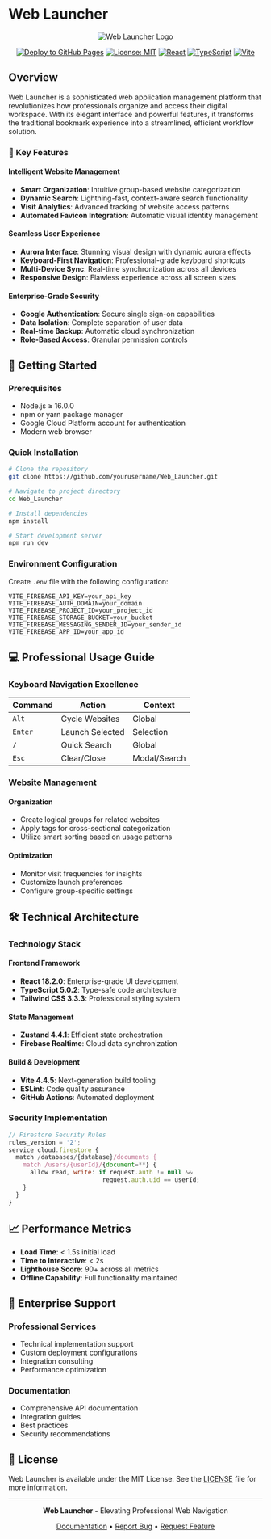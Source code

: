 # Web Launcher

<div align="center">

![Web Launcher Logo](public/vite.svg)

[![Deploy to GitHub Pages](https://github.com/AlexandrosLiaskos/Web_Launcher/actions/workflows/deploy.yml/badge.svg)](https://github.com/AlexandrosLiaskos/Web_Launcher/actions/workflows/deploy.yml)
[![License: MIT](https://img.shields.io/badge/License-MIT-blue.svg)](https://opensource.org/licenses/MIT)
[![React](https://img.shields.io/badge/React-18.2.0-61dafb.svg)](https://reactjs.org/)
[![TypeScript](https://img.shields.io/badge/TypeScript-5.0.2-blue.svg)](https://www.typescriptlang.org/)
[![Vite](https://img.shields.io/badge/Vite-4.4.5-646cff.svg)](https://vitejs.dev/)

</div>

## Overview

Web Launcher is a sophisticated web application management platform that revolutionizes how professionals organize and access their digital workspace. With its elegant interface and powerful features, it transforms the traditional bookmark experience into a streamlined, efficient workflow solution.

### 🌟 Key Features

#### Intelligent Website Management
- **Smart Organization**: Intuitive group-based website categorization
- **Dynamic Search**: Lightning-fast, context-aware search functionality
- **Visit Analytics**: Advanced tracking of website access patterns
- **Automated Favicon Integration**: Automatic visual identity management

#### Seamless User Experience
- **Aurora Interface**: Stunning visual design with dynamic aurora effects
- **Keyboard-First Navigation**: Professional-grade keyboard shortcuts
- **Multi-Device Sync**: Real-time synchronization across all devices
- **Responsive Design**: Flawless experience across all screen sizes

#### Enterprise-Grade Security
- **Google Authentication**: Secure single sign-on capabilities
- **Data Isolation**: Complete separation of user data
- **Real-time Backup**: Automatic cloud synchronization
- **Role-Based Access**: Granular permission controls

## 🚀 Getting Started

### Prerequisites

- Node.js ≥ 16.0.0
- npm or yarn package manager
- Google Cloud Platform account for authentication
- Modern web browser

### Quick Installation

```bash
# Clone the repository
git clone https://github.com/yourusername/Web_Launcher.git

# Navigate to project directory
cd Web_Launcher

# Install dependencies
npm install

# Start development server
npm run dev
```

### Environment Configuration

Create `.env` file with the following configuration:

```env
VITE_FIREBASE_API_KEY=your_api_key
VITE_FIREBASE_AUTH_DOMAIN=your_domain
VITE_FIREBASE_PROJECT_ID=your_project_id
VITE_FIREBASE_STORAGE_BUCKET=your_bucket
VITE_FIREBASE_MESSAGING_SENDER_ID=your_sender_id
VITE_FIREBASE_APP_ID=your_app_id
```

## 💻 Professional Usage Guide

### Keyboard Navigation Excellence

| Command | Action | Context |
|---------|--------|---------|
| `Alt` | Cycle Websites | Global |
| `Enter` | Launch Selected | Selection |
| `/` | Quick Search | Global |
| `Esc` | Clear/Close | Modal/Search |

### Website Management

#### Organization
- Create logical groups for related websites
- Apply tags for cross-sectional categorization
- Utilize smart sorting based on usage patterns

#### Optimization
- Monitor visit frequencies for insights
- Customize launch preferences
- Configure group-specific settings

## 🛠 Technical Architecture

### Technology Stack

#### Frontend Framework
- **React 18.2.0**: Enterprise-grade UI development
- **TypeScript 5.0.2**: Type-safe code architecture
- **Tailwind CSS 3.3.3**: Professional styling system

#### State Management
- **Zustand 4.4.1**: Efficient state orchestration
- **Firebase Realtime**: Cloud data synchronization

#### Build & Development
- **Vite 4.4.5**: Next-generation build tooling
- **ESLint**: Code quality assurance
- **GitHub Actions**: Automated deployment

### Security Implementation

```javascript
// Firestore Security Rules
rules_version = '2';
service cloud.firestore {
  match /databases/{database}/documents {
    match /users/{userId}/{document=**} {
      allow read, write: if request.auth != null && 
                          request.auth.uid == userId;
    }
  }
}
```

## 📈 Performance Metrics

- **Load Time**: < 1.5s initial load
- **Time to Interactive**: < 2s
- **Lighthouse Score**: 90+ across all metrics
- **Offline Capability**: Full functionality maintained

## 🤝 Enterprise Support

### Professional Services
- Technical implementation support
- Custom deployment configurations
- Integration consulting
- Performance optimization

### Documentation
- Comprehensive API documentation
- Integration guides
- Best practices
- Security recommendations

## 📄 License

Web Launcher is available under the MIT License. See the [LICENSE](LICENSE) file for more information.

---

<div align="center">

**Web Launcher** - Elevating Professional Web Navigation

[Documentation](docs/) • [Report Bug](issues) • [Request Feature](issues)

</div>
